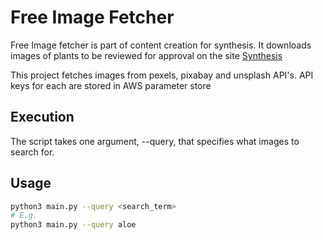 # Free Image Fetcher

Free Image fetcher is part of content creation for synthesis. It downloads images of plants to be reviewed for approval on the site [Synthesis](https://plantsynthesis.com)

This project fetches images from pexels, pixabay and unsplash API's. API keys for each are stored in AWS parameter store

## Execution

The script takes one argument, --query, that specifies what images to search for. 

## Usage

```bash
python3 main.py --query <search_term>
# E.g.
python3 main.py --query aloe
```
